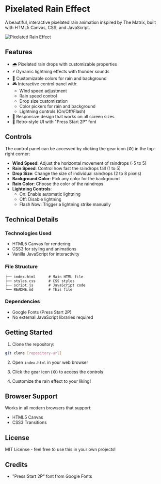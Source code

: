 # Pixelated Rain Effect

A beautiful, interactive pixelated rain animation inspired by The Matrix, built with HTML5 Canvas, CSS, and JavaScript.

![Pixelated Rain Effect](preview.gif)

## Features

- 🌧️ Pixelated rain drops with customizable properties
- ⚡ Dynamic lightning effects with thunder sounds
- 🎨 Customizable colors for rain and background
- 🎮 Interactive control panel with:
  - Wind speed adjustment
  - Rain speed control
  - Drop size customization
  - Color pickers for rain and background
  - Lightning controls (On/Off/Flash)
- 📱 Responsive design that works on all screen sizes
- 🎨 Retro-style UI with "Press Start 2P" font

## Controls

The control panel can be accessed by clicking the gear icon (⚙️) in the top-right corner:

- **Wind Speed**: Adjust the horizontal movement of raindrops (-5 to 5)
- **Rain Speed**: Control how fast the raindrops fall (1 to 5)
- **Drop Size**: Change the size of individual raindrops (2 to 8 pixels)
- **Background Color**: Pick any color for the background
- **Rain Color**: Choose the color of the raindrops
- **Lightning Controls**:
  - On: Enable automatic lightning
  - Off: Disable lightning
  - Flash Now: Trigger a lightning strike manually

## Technical Details

### Technologies Used
- HTML5 Canvas for rendering
- CSS3 for styling and animations
- Vanilla JavaScript for interactivity

### File Structure
```
├── index.html      # Main HTML file
├── styles.css      # CSS styles
├── script.js       # JavaScript code
└── README.md       # This file
```

### Dependencies
- Google Fonts (Press Start 2P)
- No external JavaScript libraries required

## Getting Started

1. Clone the repository:
```bash
git clone [repository-url]
```

2. Open `index.html` in your web browser

3. Click the gear icon (⚙️) to access the controls

4. Customize the rain effect to your liking!

## Browser Support

Works in all modern browsers that support:
- HTML5 Canvas
- CSS3 Transitions

## License

MIT License - feel free to use this in your own projects!

## Credits

- "Press Start 2P" font from Google Fonts 